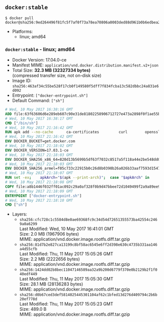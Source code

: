 ## `docker:stable`

```console
$ docker pull docker@sha256:9ed264496f81fc5f7af0f73a78ea70806a0003ded88d961b0b6edbea2abe8215
```

-	Platforms:
	-	linux; amd64

### `docker:stable` - linux; amd64

-	Docker Version: 17.04.0-ce
-	Manifest MIME: `application/vnd.docker.distribution.manifest.v2+json`
-	Total Size: **32.3 MB (32327334 bytes)**  
	(compressed transfer size, not on-disk size)
-	Image ID: `sha256:463af34c55be528f17cb0f149580f5dff7f834fcba13c582dbbc24a831e6d092`
-	Entrypoint: `["docker-entrypoint.sh"]`
-	Default Command: `["sh"]`

```dockerfile
# Wed, 10 May 2017 16:38:16 GMT
ADD file:63f63606d6e289eb607c90e31de81802258906712727e473a2898f0f1ae55bb5 in / 
# Wed, 10 May 2017 16:38:17 GMT
CMD ["/bin/sh"]
# Wed, 10 May 2017 21:16:42 GMT
RUN apk add --no-cache 		ca-certificates 		curl 		openssl
# Wed, 10 May 2017 21:16:42 GMT
ENV DOCKER_BUCKET=get.docker.com
# Wed, 10 May 2017 21:18:02 GMT
ENV DOCKER_VERSION=17.03.1-ce
# Wed, 10 May 2017 21:18:03 GMT
ENV DOCKER_SHA256_x86_64=820d13b5699b5df63f7032c8517a5f118a44e2be548dd03271a86656a544af55
# Wed, 10 May 2017 21:18:03 GMT
ENV DOCKER_SHA256_armel=f05c733c22915b0c26d8b0390b26a026b33aaf7593d15475a6f86e1bbe1ddbe2
# Wed, 10 May 2017 21:18:07 GMT
RUN set -ex; 	apkArch="$(apk --print-arch)"; 	case "$apkArch" in 		x86_64) dockerArch=x86_64 ;; 		armhf) dockerArch=armel ;; 		*) echo >&2 "error: unknown Docker static binary arch $apkArch"; exit 1 ;; 	esac; 	curl -fSL "https://${DOCKER_BUCKET}/builds/Linux/${dockerArch}/docker-${DOCKER_VERSION}.tgz" -o docker.tgz; 	sha256="DOCKER_SHA256_${dockerArch}"; sha256="$(eval "echo \$${sha256}")"; 	echo "${sha256} *docker.tgz" | sha256sum -c -; 	tar -xzvf docker.tgz; 	mv docker/* /usr/local/bin/; 	rmdir docker; 	rm docker.tgz; 	docker -v
# Wed, 10 May 2017 21:18:08 GMT
COPY file:a8b1446f032ff01ac092c29a0af328f0b9d47bbee72d1049499f2a9a89ee988a in /usr/local/bin/ 
# Wed, 10 May 2017 21:18:09 GMT
ENTRYPOINT ["docker-entrypoint.sh"]
# Wed, 10 May 2017 21:18:10 GMT
CMD ["sh"]
```

-	Layers:
	-	`sha256:cfc728c1c5584d8e0ae69368fc9c34d54d72651355573ba42554c2469a0a6299`  
		Last Modified: Wed, 10 May 2017 16:41:01 GMT  
		Size: 2.0 MB (1967906 bytes)  
		MIME: application/vnd.docker.image.rootfs.diff.tar.gzip
	-	`sha256:81d7b2e827ca13199c8bf58ac6545e6ff2d398e630c4735b331aa146a4d55cfb`  
		Last Modified: Thu, 11 May 2017 15:05:26 GMT  
		Size: 2.2 MB (2222656 bytes)  
		MIME: application/vnd.docker.image.rootfs.diff.tar.gzip
	-	`sha256:1424dd02b8bec11047146589aa32a9b200d6779f370e0b2129b2f1f040edf449`  
		Last Modified: Thu, 11 May 2017 15:05:30 GMT  
		Size: 28.1 MB (28136283 bytes)  
		MIME: application/vnd.docker.image.rootfs.diff.tar.gzip
	-	`sha256:d0b67ced3def5814025445301104af62c1bfed13d276d409794c2b6b20ef778d`  
		Last Modified: Thu, 11 May 2017 15:05:23 GMT  
		Size: 489.0 B  
		MIME: application/vnd.docker.image.rootfs.diff.tar.gzip
